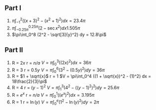 ## Part I

1. $\pi\int_{-1}^2 ((x + 3)^2 - (x^2 + 1)^2) dx = 23.4\pi$
2. $\pi\int_{-0.25\pi}^{0.25\pi} (2 - \sec{x}^2) dx 1.505\pi$
3. $\pi\int_0^8 (2^2 - \sqrt[3]{y}^2) dy = 12.8\pi$


## Part II

1.  
	R = $2x$
	r = *n/a*
	$V = \pi\int_0^3 ((2x)^2) dx = 36\pi$
2. 
	R = $3$
	r = $0.5y$
	$V = \pi\int_0^6 (3^2 - (0.5y)^2) dy = 36\pi$
3. 
	R = $1 + \sqrt{x}$
	r = $1$
	$V = \pi\int_0^4 ((1 + \sqrt{x})^2 - (1)^2) dx = 18\frac{2}{3}\pi$
4.  
	R = $4$
	r = $(y - 1)^2$
	$V = \pi\int_1^3 (4^2 - ((y-1)^2)^2) dy = 25.6\pi$
5. 
	R = $e^x$
	r = *n/a*
	$V = \pi\int_0^1 ((e^x)^2) dx = 3.195\pi$
6. R = $1$
	r = $\ln(y)$
	$V = \pi \int_0^e (1^2 - \ln(y)^2) dy = 2\pi$

	